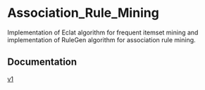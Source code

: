 # Association_Rule_Mining
Implementation of Eclat algorithm for frequent itemset mining and implementation of RuleGen algorithm for association rule mining. 

## Documentation
[v1](https://demo.hedgedoc.org/dpn2egnhQTardMIxJcVpsg?both)
